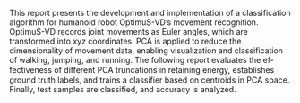 This report presents the development and implementation of a classification algorithm for humanoid robot
OptimuS-VD’s movement recognition. OptimuS-VD records joint movements as Euler angles, which are
transformed into xyz coordinates. PCA is applied to reduce the dimensionality of movement data, enabling
visualization and classification of walking, jumping, and running. The following report evaluates the ef-
fectiveness of diﬀerent PCA truncations in retaining energy, establishes ground truth labels, and trains a
classifier based on centroids in PCA space. Finally, test samples are classified, and accuracy is analyzed.
